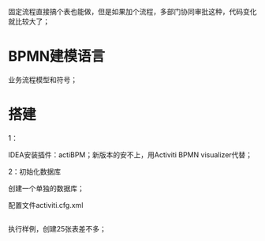 固定流程直接搞个表也能做，但是如果加个流程，多部门协同审批这种，代码变化就比较大了；

# BPMN建模语言

业务流程模型和符号；



# 搭建

1：

IDEA安装插件：actiBPM；新版本的安不上，用Activiti BPMN visualizer代替；

2：初始化数据库

创建一个单独的数据库；

配置文件activiti.cfg.xml

```xml


```

执行样例，创建25张表差不多；







